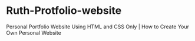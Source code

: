 # Ruth-Protfolio-website
Personal Portfolio Website Using HTML and CSS Only | How to Create Your Own Personal Website

